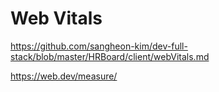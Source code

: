 # Web Vitals

<https://github.com/sangheon-kim/dev-full-stack/blob/master/HRBoard/client/webVitals.md>

<https://web.dev/measure/>